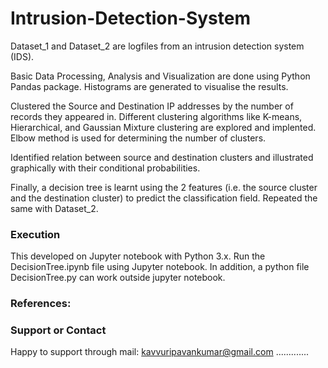 # Intrusion-Detection-System
Dataset_1 and Dataset_2 are logfiles from an intrusion detection system (IDS).

Basic Data Processing, Analysis and Visualization are done using Python Pandas package. Histograms are generated to visualise the results.

Clustered the Source and Destination IP addresses by the number of records they appeared in. Different clustering algorithms like K-means, Hierarchical, and Gaussian Mixture clustering are explored and implented. Elbow method is used for determining the number of clusters.

Identified relation between source and destination clusters and illustrated graphically with their conditional probabilities.

Finally, a decision tree is learnt using the 2 features (i.e. the source cluster and the destination cluster) to predict the classification field. Repeated the same with Dataset_2.

### Execution
This developed on Jupyter notebook with Python 3.x. Run the DecisionTree.ipynb file using Jupyter notebook. In addition, a python file DecisionTree.py can work outside jupyter notebook. 

### References: 


### Support or Contact
Happy to support through mail: kavvuripavankumar@gmail.com .............
